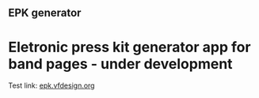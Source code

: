 ## EPK generator

# Eletronic press kit generator app for band pages - under development

Test link: <a href="http://epk.vfdesign.org/" target="_blank">epk.vfdesign.org</a>
